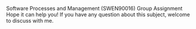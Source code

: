 Software Processes and Management (SWEN90016) Group Assignment
Hope it can help you!
If you have any question about this subject, welcome to discuss with me.
